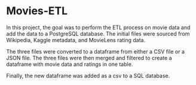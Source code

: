 # Movies-ETL

In this project, the goal was to perform the ETL process on movie data and add the data to a PostgreSQL database. The initial files were sourced from Wikipedia, Kaggle metadata, and MovieLens rating data. 

The three files were converted to a dataframe from either a CSV file or a JSON file. The three files were then merged and filtered to create a dataframe with movie data and ratings in one table.

Finally, the new dataframe was added as a csv to a SQL database.